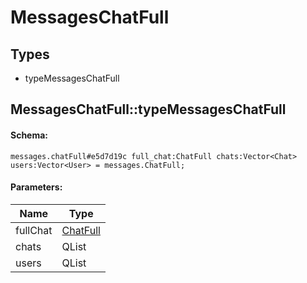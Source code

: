 # MessagesChatFull

## Types

* typeMessagesChatFull

## MessagesChatFull::typeMessagesChatFull

#### Schema:

`messages.chatFull#e5d7d19c full_chat:ChatFull chats:Vector<Chat> users:Vector<User> = messages.ChatFull;`

#### Parameters:

|Name|Type|
|----|----|
|fullChat|[ChatFull](chatfull.md)|
|chats|QList<Chat>|
|users|QList<User>|

